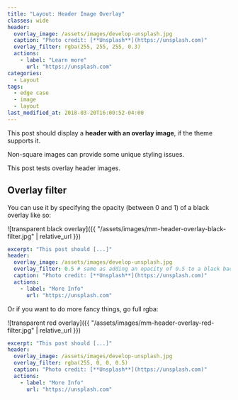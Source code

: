```yaml
---
title: "Layout: Header Image Overlay"
classes: wide
header:
  overlay_image: /assets/images/develop-unsplash.jpg
  caption: "Photo credit: [**Unsplash**](https://unsplash.com)"
  overlay_filter: rgba(255, 255, 255, 0.3)
  actions:
    - label: "Learn more"
      url: "https://unsplash.com"
categories:
  - Layout
tags:
  - edge case
  - image
  - layout
last_modified_at: 2018-03-20T16:00:52-04:00
---
```


This post should display a **header with an overlay image**, if the theme supports it.

Non-square images can provide some unique styling issues.

This post tests overlay header images.

## Overlay filter

You can use it by specifying the opacity (between 0 and 1) of a black overlay like so:

![transparent black overlay]({{ "/assets/images/mm-header-overlay-black-filter.jpg" | relative_url }})

```yaml
excerpt: "This post should [...]"
header:
  overlay_image: /assets/images/develop-unsplash.jpg
  overlay_filter: 0.5 # same as adding an opacity of 0.5 to a black background
  caption: "Photo credit: [**Unsplash**](https://unsplash.com)"
  actions:
    - label: "More Info"
      url: "https://unsplash.com"
```

Or if you want to do more fancy things, go full rgba:

![transparent red overlay]({{ "/assets/images/mm-header-overlay-red-filter.jpg" | relative_url }})

```yaml
excerpt: "This post should [...]"
header:
  overlay_image: /assets/images/develop-unsplash.jpg
  overlay_filter: rgba(255, 0, 0, 0.5)
  caption: "Photo credit: [**Unsplash**](https://unsplash.com)"
  actions:
    - label: "More Info"
      url: "https://unsplash.com"
```